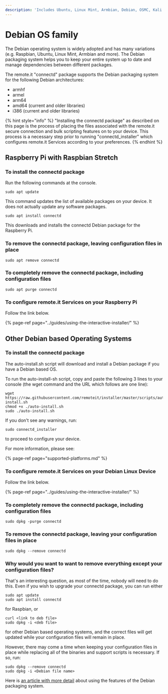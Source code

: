 ```yaml
---
description: 'Includes Ubuntu, Linux Mint, Armbian, Debian, OSMC, Kali and more.'
---
```


# Debian OS family

The Debian operating system is widely adopted and has many variations \(e.g. Raspbian, Ubuntu, Linux Mint, Armbian and more\). The Debian packaging system helps you to keep your entire system up to date and manage dependencies between different packages.

The remote.it "connectd" package supports the Debian packaging system for the following Debian architectures:

* armhf
* armel
* arm64
* amd64 \(current and older libraries\)
* i386 \(current and older libraries\)

{% hint style="info" %}
"Installing the connectd package" as described on this page is the process of placing the files associated with the remote.it secure connection and bulk scripting features on to your device. This process is a necessary step prior to running "connectd\_installer" which configures remote.it Services according to your preferences.
{% endhint %}

## Raspberry Pi with Raspbian Stretch

### To install the connectd package

Run the following commands at the console.

```text
sudo apt update
```

This command updates the list of available packages on your device. It does not actually update any software packages.

```text
sudo apt install connectd
```

This downloads and installs the connectd Debian package for the Raspberry Pi.

### To remove the connectd package, leaving configuration files in place

```text
sudo apt remove connectd
```

### To completely remove the connectd package, including configuration files

```text
sudo apt purge connectd
```

### To configure remote.it Services on your Raspberry Pi

Follow the link below.

{% page-ref page="../guides/using-the-interactive-installer/" %}

## Other Debian based Operating Systems

### To install the connectd package

The auto-install.sh script will download and install a Debian package if you have a Debian based OS.

To run the auto-install-sh script, copy and paste the following 3 lines to your console \(the wget command and the URL which follows are one line\):

```text
wget https://raw.githubusercontent.com/remoteit/installer/master/scripts/auto-install.sh
chmod +x ./auto-install.sh
sudo ./auto-install.sh
```

If you don't see any warnings, run:

`sudo connectd_installer`

to proceed to configure your device.

For more information, please see: 

{% page-ref page="supported-platforms.md" %}

### To configure remote.it Services on your Debian Linux Device

Follow the link below.

{% page-ref page="../guides/using-the-interactive-installer/" %}

### To completely remove the connectd package, including configuration files

```text
sudo dpkg -purge connectd
```

### To remove the connectd package, leaving your configuration files in place

```text
sudo dpkg --remove connectd
```

### Why would you want to want to remove everything except your configuration files?

That's an interesting question, as most of the time, nobody will need to do this. Even if you wish to upgrade your connectd package, you can run either

```text
sudo apt update
sudo apt install connectd
```

for Raspbian, or

```text
curl <link to deb file>
sudo dpkg -i <deb file>
```

for other Debian based operating systems, and the correct files will get updated while your configuration files will remain in place.

However, there may come a time when keeping your configuration files in place while replacing all of the binaries and support scripts is necessary. If so, run:

```text
sudo dpkg --remove connectd
sudo dpkg -i <Debian file name>
```

Here is [an article with more detail](https://askubuntu.com/questions/187888/what-is-the-correct-way-to-completely-remove-an-application#187891) about using the features of the Debian packaging system.

